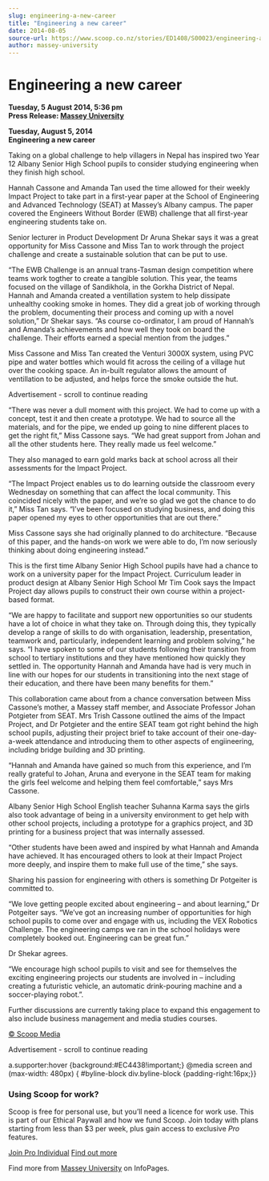 ```yaml
---
slug: engineering-a-new-career
title: "Engineering a new career"
date: 2014-08-05
source-url: https://www.scoop.co.nz/stories/ED1408/S00023/engineering-a-new-career.htm
author: massey-university
---
```

Engineering a new career
========================

**Tuesday, 5 August 2014, 5:36 pm**  
**Press Release: [Massey University](https://info.scoop.co.nz/Massey_University)**

**Tuesday, August 5, 2014**  
**Engineering a new career**

Taking on a global challenge to help villagers in Nepal has inspired two Year 12 Albany Senior High School pupils to consider studying engineering when they finish high school.

Hannah Cassone and Amanda Tan used the time allowed for their weekly Impact Project to take part in a first-year paper at the School of Engineering and Advanced Technology (SEAT) at Massey’s Albany campus. The paper covered the Engineers Without Border (EWB) challenge that all first-year engineering students take on.

Senior lecturer in Product Development Dr Aruna Shekar says it was a great opportunity for Miss Cassone and Miss Tan to work through the project challenge and create a sustainable solution that can be put to use.

“The EWB Challenge is an annual trans-Tasman design competition where teams work togther to create a tangible solution. This year, the teams focused on the village of Sandikhola, in the Gorkha District of Nepal. Hannah and Amanda created a ventillation system to help dissipate unhealthy cooking smoke in homes. They did a great job of working through the problem, documenting their process and coming up with a novel solution,” Dr Shekar says. “As course co-ordinator, I am proud of Hannah’s and Amanda’s achievements and how well they took on board the challenge. Their efforts earned a special mention from the judges.”

Miss Cassone and Miss Tan created the Venturi 3000X system, using PVC pipe and water bottles which would fit across the ceiling of a village hut over the cooking space. An in-built regulator allows the amount of ventillation to be adjusted, and helps force the smoke outside the hut.

Advertisement - scroll to continue reading





“There was never a dull moment with this project. We had to come up with a concept, test it and then create a prototype. We had to source all the materials, and for the pipe, we ended up going to nine different places to get the right fit,” Miss Cassone says. “We had great support from Johan and all the other students here. They really made us feel welcome.”

They also managed to earn gold marks back at school across all their assessments for the Impact Project.

“The Impact Project enables us to do learning outside the classroom every Wednesday on something that can affect the local community. This coincided nicely with the paper, and we’re so glad we got the chance to do it,” Miss Tan says. “I’ve been focused on studying business, and doing this paper opened my eyes to other opportunities that are out there.”

Miss Cassone says she had originally planned to do architecture. “Because of this paper, and the hands-on work we were able to do, I’m now seriously thinking about doing engineering instead.”

This is the first time Albany Senior High School pupils have had a chance to work on a university paper for the Impact Project. Curriculum leader in product design at Albany Senior High School Mr Tim Cook says the Impact Project day allows pupils to construct their own course within a project-based format.

“We are happy to facilitate and support new opportunities so our students have a lot of choice in what they take on. Through doing this, they typically develop a range of skills to do with organisation, leadership, presentation, teamwork and, particularly, independent learning and problem solving,” he says. “I have spoken to some of our students following their transition from school to tertiary institutions and they have mentioned how quickly they settled in. The opportunity Hannah and Amanda have had is very much in line with our hopes for our students in transitioning into the next stage of their education, and there have been many benefits for them.”

This collaboration came about from a chance conversation between Miss Cassone’s mother, a Massey staff member, and Associate Professor Johan Potgieter from SEAT. Mrs Trish Cassone outlined the aims of the Impact Project, and Dr Potgieter and the entire SEAT team got right behind the high school pupils, adjusting their project brief to take account of their one-day-a-week attendance and introducing them to other aspects of engiineering, including bridge building and 3D printing.

“Hannah and Amanda have gained so much from this experience, and I’m really grateful to Johan, Aruna and everyone in the SEAT team for making the girls feel welcome and helping them feel comfortable,” says Mrs Cassone.

Albany Senior High School English teacher Suhanna Karma says the girls also took advantage of being in a university environment to get help with other school projects, including a prototype for a graphics project, and 3D printing for a business project that was internally assessed.

“Other students have been awed and inspired by what Hannah and Amanda have achieved. It has encouraged others to look at their Impact Project more deeply, and inspire them to make full use of the time,” she says.

Sharing his passion for engineering with others is something Dr Potgeiter is committed to.

“We love getting people excited about engineering – and about learning,” Dr Potgeiter says. “We’ve got an increasing number of opportunities for high school pupils to come over and engage with us, including the VEX Robotics Challenge. The engineering camps we ran in the school holidays were completely booked out. Engineering can be great fun.”

Dr Shekar agrees.

“We encourage high school pupils to visit and see for themselves the exciting engineering projects our students are involved in – including creating a futuristic vehicle, an automatic drink-pouring machine and a soccer-playing robot.”.

Further discussions are currently taking place to expand this engagement to also include business management and media studies courses.

  

[© Scoop Media](http://www.scoop.co.nz/about/terms.html)  

Advertisement - scroll to continue reading



a.supporter:hover {background:#EC4438!important;} @media screen and (max-width: 480px) { #byline-block div.byline-block {padding-right:16px;}}

### Using Scoop for work?

Scoop is free for personal use, but you’ll need a licence for work use. This is part of our Ethical Paywall and how we fund Scoop. Join today with plans starting from less than $3 per week, plus gain access to exclusive _Pro_ features.  
  
[Join Pro Individual](https://pro.scoop.co.nz/Individual/?from=ProIn24) [Find out more](https://pro.scoop.co.nz/using-scoop-for-work/?from=ProIn24)

Find more from [Massey University](https://info.scoop.co.nz/Massey_University) on InfoPages.